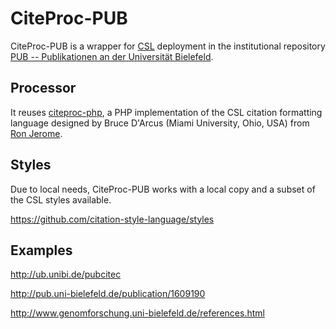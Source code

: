 # CiteProc-PUB

CiteProc-PUB is a wrapper for [CSL](http://citationstyles.org/)  deployment in the institutional repository [PUB -- Publikationen an der Universität Bielefeld](http://pub.uni-bielefeld.de/).

## Processor

It reuses [citeproc-php](https://bitbucket.org/rjerome/citeproc-php), a PHP implementation of the CSL citation formatting language designed by Bruce D'Arcus (Miami University, Ohio, USA) from [Ron Jerome](https://bitbucket.org/rjerome).

## Styles

Due to local needs, CiteProc-PUB works with a local copy and a subset of the CSL styles available.

https://github.com/citation-style-language/styles

## Examples

http://ub.unibi.de/pubcitec

http://pub.uni-bielefeld.de/publication/1609190

http://www.genomforschung.uni-bielefeld.de/references.html


